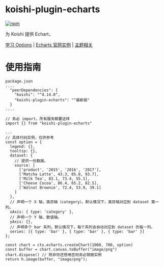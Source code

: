 # koishi-plugin-echarts

[![npm](https://img.shields.io/npm/v/koishi-plugin-echarts?style=flat-square)](https://www.npmjs.com/package/koishi-plugin-echarts)

为 Koishi 提供 Echart，

[学习 Options](https://echarts.apache.org/handbook/zh/concepts/dataset)
| [Echarts 官网实例](https://echarts.apache.org/examples/zh/index.html)
| [主题相关](https://echarts.apache.org/handbook/zh/concepts/style)
# 使用指南
```
package.json
....
  "peerDependencies": {
    "koishi": "^4.14.0",
    "koishi-plugin-echarts": "^最新版"
  }
....
```
```
// 务必 import，所有服务都要这样
import {} from "koishi-plugin-echarts"

...
// 具体代码实例，仅供参考
const option = {
  legend: {},
  tooltip: {},
  dataset: {
    // 提供一份数据。
    source: [
      ['product', '2015', '2016', '2017'],
      ['Matcha Latte', 43.3, 85.8, 93.7],
      ['Milk Tea', 83.1, 73.4, 55.1],
      ['Cheese Cocoa', 86.4, 65.2, 82.5],
      ['Walnut Brownie', 72.4, 53.9, 39.1]
    ]
  },
  // 声明一个 X 轴，类目轴（category）。默认情况下，类目轴对应到 dataset 第一列。
  xAxis: { type: 'category' },
  // 声明一个 Y 轴，数值轴。
  yAxis: {},
  // 声明多个 bar 系列，默认情况下，每个系列会自动对应到 dataset 的每一列。
  series: [{ type: 'bar' }, { type: 'bar' }, { type: 'bar' }]
};

const chart = ctx.echarts.createChart(1000, 700, option)
const buffer = chart.canvas.toBuffer("image/png")
chart.dispose() // 除非你还想用否则务必销毁实例
return h.image(buffer, "image/png");
```

